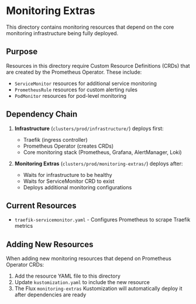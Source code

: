 # Monitoring Extras

This directory contains monitoring resources that depend on the core monitoring infrastructure being fully deployed.

## Purpose

Resources in this directory require Custom Resource Definitions (CRDs) that are created by the Prometheus Operator. These include:

- `ServiceMonitor` resources for additional service monitoring
- `PrometheusRule` resources for custom alerting rules
- `PodMonitor` resources for pod-level monitoring

## Dependency Chain

1. **Infrastructure** (`clusters/prod/infrastructure/`) deploys first:
   - Traefik (ingress controller)
   - Prometheus Operator (creates CRDs)
   - Core monitoring stack (Prometheus, Grafana, AlertManager, Loki)

2. **Monitoring Extras** (`clusters/prod/monitoring-extras/`) deploys after:
   - Waits for infrastructure to be healthy
   - Waits for ServiceMonitor CRD to exist
   - Deploys additional monitoring configurations

## Current Resources

- `traefik-servicemonitor.yaml` - Configures Prometheus to scrape Traefik metrics

## Adding New Resources

When adding new monitoring resources that depend on Prometheus Operator CRDs:

1. Add the resource YAML file to this directory
2. Update `kustomization.yaml` to include the new resource
3. The Flux `monitoring-extras` Kustomization will automatically deploy it after dependencies are ready
